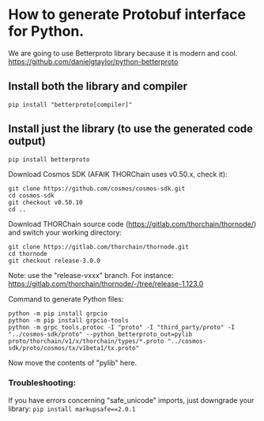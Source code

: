 
# How to generate Protobuf interface for Python.
We are going to use Betterproto library because it is modern and cool.
https://github.com/danielgtaylor/python-betterproto

## Install both the library and compiler
`pip install "betterproto[compiler]"`

## Install just the library (to use the generated code output)
`pip install betterproto`

Download Cosmos SDK (AFAIK THORChain uses v0.50.x, check it):
```
git clone https://github.com/cosmos/cosmos-sdk.git
cd cosmos-sdk
git checkout v0.50.10
cd ..
```


Download THORChain source code (https://gitlab.com/thorchain/thornode/) and switch your working directory:
```
git clone https://gitlab.com/thorchain/thornode.git
cd thornode
git checkout release-3.0.0
```


Note: use the "release-vxxx" branch. For instance: https://gitlab.com/thorchain/thornode/-/tree/release-1.123.0

Command to generate Python files:
```mkdir -p pylib
python -m pip install grpcio
python -m pip install grpcio-tools
python -m grpc_tools.protoc -I "proto" -I "third_party/proto" -I "../cosmos-sdk/proto" --python_betterproto_out=pylib proto/thorchain/v1/x/thorchain/types/*.proto "../cosmos-sdk/proto/cosmos/tx/v1beta1/tx.proto"
```

Now move the contents of "pylib" here.

### Troubleshooting:
If you have errors concerning "safe_unicode" imports, just downgrade your library:
`pip install markupsafe==2.0.1`
